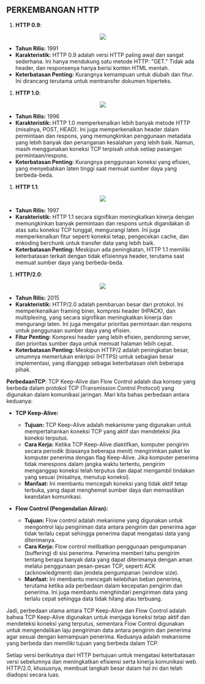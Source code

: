 ## PERKEMBANGAN HTTP

1. **HTTP 0.9**:
<div align="center">
<img src="assets/http0.9.jpeg">
</div>

   - **Tahun Rilis:** 1991
   - **Karakteristik:** HTTP 0.9 adalah versi HTTP paling awal dan sangat sederhana. Ini hanya mendukung satu metode HTTP: "GET." Tidak ada header, dan responsenya hanya berisi konten HTML mentah.
   - **Keterbatasan Penting:** Kurangnya kemampuan untuk diubah dan fitur. Ini dirancang terutama untuk mentransfer dokumen hiperteks.

1. **HTTP 1.0**:
<div align="center">
<img src="assets/http0.9.jpeg">
</div>

   - **Tahun Rilis:** 1996
   - **Karakteristik:** HTTP 1.0 memperkenalkan lebih banyak metode HTTP (misalnya, POST, HEAD). Ini juga memperkenalkan header dalam permintaan dan respons, yang memungkinkan penggunaan metadata yang lebih banyak dan penanganan kesalahan yang lebih baik. Namun, masih menggunakan koneksi TCP terpisah untuk setiap pasangan permintaan/respons.
   - **Keterbatasan Penting:** Kurangnya penggunaan koneksi yang efisien, yang menyebabkan laten tinggi saat memuat sumber daya yang berbeda-beda.

1. **HTTP 1.1**:
<div align="center">
<img src="assets/http1.1.jpeg">
</div>

   - **Tahun Rilis:** 1997
   - **Karakteristik:** HTTP 1.1 secara signifikan meningkatkan kinerja dengan memungkinkan banyak permintaan dan respons untuk digandakan di atas satu koneksi TCP tunggal, mengurangi laten. Ini juga memperkenalkan fitur seperti koneksi tetap, pengecekan cache, dan enkoding berchunk untuk transfer data yang lebih baik.
   - **Keterbatasan Penting:** Meskipun ada peningkatan, HTTP 1.1 memiliki keterbatasan terkait dengan tidak efisiennya header, terutama saat memuat sumber daya yang berbeda-beda.

1. **HTTP/2.0**:
<div align="center">
<img src="assets/http2.jpeg">
</div>

   - **Tahun Rilis:** 2015
   - **Karakteristik:** HTTP/2.0 adalah pembaruan besar dari protokol. Ini memperkenalkan framing biner, kompresi header (HPACK), dan multiplexing, yang secara signifikan meningkatkan kinerja dan mengurangi laten. Ini juga mengatur prioritas permintaan dan respons untuk penggunaan sumber daya yang efisien.
   - **Fitur Penting:** Kompresi header yang lebih efisien, pendorong server, dan prioritas sumber daya untuk memuat halaman lebih cepat.
   - **Keterbatasan Penting:** Meskipun HTTP/2 adalah peningkatan besar, umumnya memerlukan enkripsi (HTTPS) untuk sebagian besar implementasi, yang dianggap sebagai keterbatasan oleh beberapa pihak.

**PerbedaanTCP**:
TCP Keep-Alive dan Flow Control adalah dua konsep yang berbeda dalam protokol TCP (Transmission Control Protocol) yang digunakan dalam komunikasi jaringan. Mari kita bahas perbedaan antara keduanya:

- **TCP Keep-Alive:**
   - **Tujuan:** TCP Keep-Alive adalah mekanisme yang digunakan untuk mempertahankan koneksi TCP yang aktif dan mendeteksi jika koneksi terputus.
   - **Cara Kerja:** Ketika TCP Keep-Alive diaktifkan, komputer pengirim secara periodik (biasanya beberapa menit) mengirimkan paket ke komputer penerima dengan flag Keep-Alive. Jika komputer penerima tidak merespons dalam jangka waktu tertentu, pengirim menganggap koneksi telah terputus dan dapat mengambil tindakan yang sesuai (misalnya, menutup koneksi).
   - **Manfaat:** Ini membantu mencegah koneksi yang tidak aktif tetap terbuka, yang dapat menghemat sumber daya dan memastikan keandalan komunikasi.

- **Flow Control (Pengendalian Aliran):**
   - **Tujuan:** Flow control adalah mekanisme yang digunakan untuk mengontrol laju pengiriman data antara pengirim dan penerima agar tidak terlalu cepat sehingga penerima dapat mengatasi data yang diterimanya.
   - **Cara Kerja:** Flow control melibatkan penggunaan pengumpanan (buffering) di sisi penerima. Penerima memberi tahu pengirim tentang berapa banyak data yang dapat diterimanya dengan aman melalui penggunaan pesan-pesan TCP, seperti ACK (acknowledgment) dan jendela pengumpanan (window size).
   - **Manfaat:** Ini membantu mencegah kelebihan beban penerima, terutama ketika ada perbedaan dalam kecepatan pengirim dan penerima. Ini juga membantu menghindari pengiriman data yang terlalu cepat sehingga data tidak hilang atau terbuang.

Jadi, perbedaan utama antara TCP Keep-Alive dan Flow Control adalah bahwa TCP Keep-Alive digunakan untuk menjaga koneksi tetap aktif dan mendeteksi koneksi yang terputus, sementara Flow Control digunakan untuk mengendalikan laju pengiriman data antara pengirim dan penerima agar sesuai dengan kemampuan penerima. Keduanya adalah mekanisme yang berbeda dan memiliki tujuan yang berbeda dalam TCP.

Setiap versi berikutnya dari HTTP bertujuan untuk mengatasi keterbatasan versi sebelumnya dan meningkatkan efisiensi serta kinerja komunikasi web. HTTP/2.0, khususnya, membuat langkah besar dalam hal ini dan telah diadopsi secara luas.